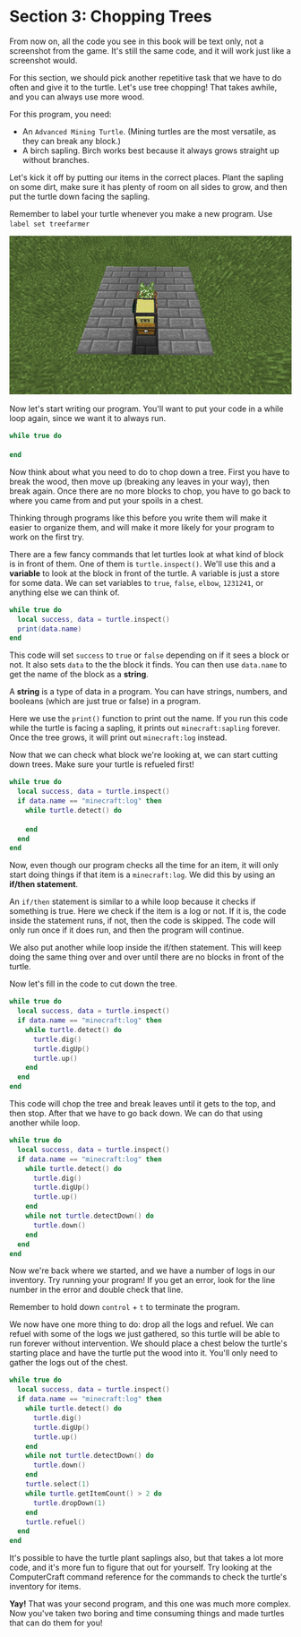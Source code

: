 # Section 3: Chopping Trees

From now on, all the code you see in this book will be text only, not a screenshot from the game. It's still the same code, and it will work just like a screenshot would.

For this section, we should pick another repetitive task that we have to do often and give it to the turtle. Let's use tree chopping! That takes awhile, and you can always use more wood.

For this program, you need:

* An `Advanced Mining Turtle`. (Mining turtles are the most versatile, as they can break any block.)
* A birch sapling. Birch works best because it always grows straight up without branches.

Let's kick it off by putting our items in the correct places. Plant the sapling on some dirt, make sure it has plenty of room on all sides to grow, and then put the turtle down facing the sapling.

Remember to label your turtle whenever you make a new program. Use `label set treefarmer`

![](images/section_3/treefarm.png)

Now let's start writing our program. You'll want to put your code in a while loop again, since we want it to always run.

```lua
while true do

end
```

Now think about what you need to do to chop down a tree. First you have to break the wood, then move up (breaking any leaves in your way), then break again. Once there are no more blocks to chop, you have to go back to where you came from and put your spoils in a chest.

Thinking through programs like this before you write them will make it easier to organize them, and will make it more likely for your program to work on the first try.

There are a few fancy commands that let turtles look at what kind of block is in front of them. One of them is `turtle.inspect()`. We'll use this and a **variable** to look at the block in front of the turtle. A variable is just a store for some data. We can set variables to `true`, `false`, `elbow`, `1231241`, or anything else we can think of.

```lua
while true do
  local success, data = turtle.inspect()
  print(data.name)
end
```

This code will set `success` to `true` or `false` depending on if it sees a block or not. It also sets `data` to the the block it finds. You can then use `data.name` to get the name of the block as a **string**.

A **string** is a type of data in a program. You can have strings, numbers, and booleans (which are just true or false) in a program.

Here we use the `print()` function to print out the name. If you run this code while the turtle is facing a sapling, it prints out `minecraft:sapling` forever. Once the tree grows, it will print out `minecraft:log` instead.

Now that we can check what block we're looking at, we can start cutting down trees. Make sure your turtle is refueled first!

```lua
while true do
  local success, data = turtle.inspect()
  if data.name == "minecraft:log" then
    while turtle.detect() do

    end
  end
end
```

Now, even though our program checks all the time for an item, it will only start doing things if that item is a `minecraft:log`. We did this by using an **if/then statement**.

An `if/then` statement is similar to a while loop because it checks if something is true. Here we check if the item is a log or not. If it is, the code inside the statement runs, if not, then the code is skipped. The code will only run once if it does run, and then the program will continue.

We also put another while loop inside the if/then statement. This will keep doing the same thing over and over until there are no blocks in front of the turtle.

Now let's fill in the code to cut down the tree.

```lua
while true do
  local success, data = turtle.inspect()
  if data.name == "minecraft:log" then
    while turtle.detect() do
      turtle.dig()
      turtle.digUp()
      turtle.up()
    end
  end
end
```

This code will chop the tree and break leaves until it gets to the top, and then stop. After that we have to go back down. We can do that using another while loop.

```lua
while true do
  local success, data = turtle.inspect()
  if data.name == "minecraft:log" then
    while turtle.detect() do
      turtle.dig()
      turtle.digUp()
      turtle.up()
    end
    while not turtle.detectDown() do
      turtle.down()
    end
  end
end
```

Now we're back where we started, and we have a number of logs in our inventory. Try running your program! If you get an error, look for the line number in the error and double check that line.

Remember to hold down `control` + `t` to terminate the program.

We now have one more thing to do: drop all the logs and refuel. We can refuel with some of the logs we just gathered, so this turtle will be able to run forever without intervention. We should place a chest below the turtle's starting place and have the turtle put the wood into it. You'll only need to gather the logs out of the chest.


```lua
while true do
  local success, data = turtle.inspect()
  if data.name == "minecraft:log" then
    while turtle.detect() do
      turtle.dig()
      turtle.digUp()
      turtle.up()
    end
    while not turtle.detectDown() do
      turtle.down()
    end
    turtle.select(1)
    while turtle.getItemCount() > 2 do
      turtle.dropDown(1)
    end
    turtle.refuel()
  end
end
```

It's possible to have the turtle plant saplings also, but that takes a lot more code, and it's more fun to figure that out for yourself. Try looking at the ComputerCraft command reference for the commands to check the turtle's inventory for items.

**Yay!** That was your second program, and this one was much more complex. Now you've taken two boring and time consuming things and made turtles that can do them for you!
